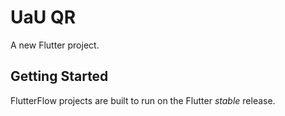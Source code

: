 # UaU QR

A new Flutter project.

## Getting Started

FlutterFlow projects are built to run on the Flutter _stable_ release.
